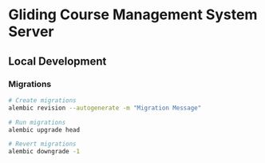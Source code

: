 # Gliding Course Management System Server

## Local Development

### Migrations

```bash
# Create migrations
alembic revision --autogenerate -m "Migration Message"

# Run migrations
alembic upgrade head

# Revert migrations
alembic downgrade -1
```